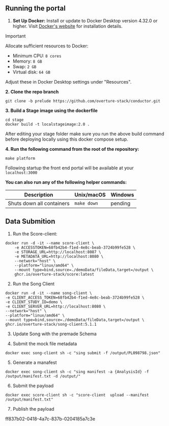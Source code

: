 ## Running the portal

1. **Set Up Docker:** Install or update to Docker Desktop version 4.32.0 or higher. Visit [Docker's website](https://www.docker.com/products/docker-desktop/) for installation details.

> [!important]
> Allocate sufficient resources to Docker:
>   - Minimum CPU: `8 cores`
>   - Memory: `8 GB`
>   - Swap: `2 GB`
>   - Virtual disk: `64 GB`
>
> Adjust these in Docker Desktop settings under "Resources".

**2. Clone the repo branch**

```
git clone -b prelude https://github.com/overture-stack/conductor.git
```

**3. Build a Stage image using the dockerfile**

```
cd stage
docker build -t localstageimage:2.0 .
```


After editing your stage folder make sure you run the above build command before deploying locally using this docker compose setup.

**4. Run the following command from the root of the repository:**

`make platform`

Following startup the front end portal will be available at your `localhost:3000`

**You can also run any of the following helper commands:**

| Description | Unix/macOS | Windows | 
|-------------|------------|---------|
| Shuts down all containers | `make down` | pending | 

## Data Submition

1. Run the Score-client:

```
docker run -d -it --name score-client \
    -e ACCESSTOKEN=68fb42b4-f1ed-4e8c-beab-3724b99fe528 \
    -e STORAGE_URL=http://localhost:8087 \
    -e METADATA_URL=http://localhost:8080 \
    --network="host" \
    --platform="linux/amd64" \
    --mount type=bind,source=./demoData/fileData,target=/output \
    ghcr.io/overture-stack/score:latest
```

2. Run the Song Client

```
docker run -d -it --name song-client \
-e CLIENT_ACCESS_TOKEN=68fb42b4-f1ed-4e8c-beab-3724b99fe528 \
-e CLIENT_STUDY_ID=demo \
-e CLIENT_SERVER_URL=http://localhost:8080 \
--network="host" \
--platform="linux/amd64" \
--mount type=bind,source=./demoData/fileData,target=/output \
ghcr.io/overture-stack/song-client:5.1.1
```

3. Update Song with the premade Schema 

4. Submit the mock file metadata

`docker exec song-client sh -c "sing submit -f /output/PL098798.json"`

5. Generate a manafest

`docker exec song-client sh -c "sing manifest -a {AnalysisId} -f /output/manifest.txt -d /output/"`

6. Submit the payload

`docker exec score-client sh -c "score-client  upload --manifest /output/manifest.txt"`

7. Publish the payload

ff837b02-0418-4a7c-837b-0204185a7c3e
